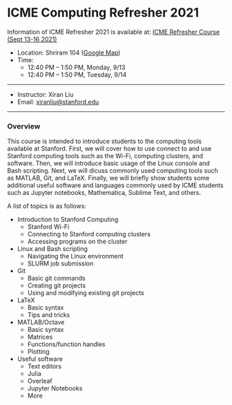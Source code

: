 # ICME Computing Refresher 2021

Information of ICME Refresher 2021 is available at: [ICME Refresher Course (Sept 13-16 2021)](http://web.stanford.edu/~ryhumble/refresher21/schedule.html)

* Location: Shriram 104 ([Google Map](https://goo.gl/maps/QVfvGM87q2eQqqKU9))
* Time: 
  * 12:40 PM – 1:50 PM, Monday, 9/13
  * 12:40 PM – 1:50 PM, Tuesday, 9/14

----

* Instructor: Xiran Liu
* Email: [xiranliu@stanford.edu](mailto:xiranliu@stanford.edu)

---

### Overview

This course is intended to introduce students to the computing tools available at Stanford.
First, we will cover how to use connect to and use Stanford computing tools such as the Wi-Fi, computing clusters, and software.
Then, we will introduce basic usage of the Linux console and Bash scripting.
Next, we will dicuss commonly used computing tools such as MATLAB, Git, and LaTeX.
Finally, we will briefly show students some additional useful software and languages commonly used by ICME students such as Jupyter notebooks, Mathematica, Sublime Text, and others.

A list of topics is as follows:

* Introduction to Stanford Computing
  * Stanford Wi-Fi
  * Connecting to Stanford computing clusters
  * Accessing programs on the cluster
* Linux and Bash scripting
  * Navigating the Linux environment
  * SLURM job submission
* Git
  * Basic git commands
  * Creating git projects
  * Using and modifying existing git projects
* LaTeX
  * Basic syntax
  * Tips and tricks
* MATLAB/Octave
  * Basic syntax
  * Matrices
  * Functions/function handles
  * Plotting
* Useful software
  * Text editors
  * Julia
  * Overleaf
  * Jupyter Notebooks
  * More

